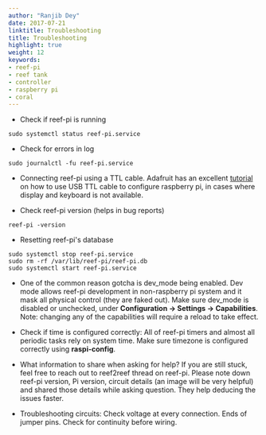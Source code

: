 ```yaml
---
author: "Ranjib Dey"
date: 2017-07-21
linktitle: Troubleshooting
title: Troubleshooting
highlight: true
weight: 12
keywords:
- reef-pi
- reef tank
- controller
- raspberry pi
- coral
---
```


- Check if reef-pi is running

```
sudo systemctl status reef-pi.service
```

- Check for errors in log

```
sudo journalctl -fu reef-pi.service
```

- Connecting reef-pi using a TTL cable. Adafruit has an excellent [tutorial](https://learn.adafruit.com/adafruits-raspberry-pi-lesson-5-using-a-console-cable?view=all) on how to use USB TTL cable to configure raspberry pi, in cases where display and keyboard is not available.


- Check reef-pi version (helps in bug reports)

```
reef-pi -version
```

- Resetting reef-pi's database

```
sudo systemctl stop reef-pi.service
sudo rm -rf /var/lib/reef-pi/reef-pi.db
sudo systemctl start reef-pi.service
```

- One of the common reason gotcha is dev_mode being enabled. Dev mode allows reef-pi development in non-raspberry pi system and it mask all physical control (they are faked out). Make sure dev_mode is disabled or unchecked, under **Configuration -> Settings -> Capabilities**. Note: changing any of the capabilities will require a reload to take effect.

- Check if time is configured correctly: All of reef-pi timers and almost all periodic tasks rely on system time. Make sure timezone is configured correctly using **raspi-config**.


- What information to share when asking for help? If you are still stuck, feel free to reach out to reef2reef thread on reef-pi. Please note down reef-pi version, Pi version, circuit details (an image will be very helpful) and shared those details while asking question. They help deducing the issues faster.


- Troubleshooting circuits: Check voltage at every connection. Ends of jumper pins. Check for continuity before wiring.
